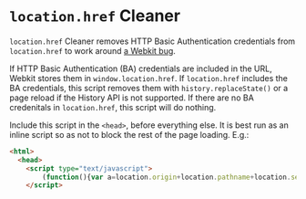 # `location.href` Cleaner

`location.href` Cleaner removes HTTP Basic Authentication credentials from `location.href` to work around [a Webkit bug](https://crbug.com/61946]).

If HTTP Basic Authentication (BA) credentials are included in the URL, Webkit stores them in `window.location.href`.  If `location.href` includes the BA credentials, this script removes them with `history.replaceState()` or a page reload if the History API is not supported.  If there are no BA credenitals in `location.href`, this script will do nothing.

Include this script in the `<head>`, before everything else.  It is best run as an inline script so as not to block the rest of the page loading.  E.g.:

```html
<html>
  <head>
    <script type="text/javascript">
        (function(){var a=location.origin+location.pathname+location.search+location.hash;location.href!==a&&("function"===typeof history.replaceState?history.replaceState({},document.title,a):location.href=a)})();
    </script>
```

